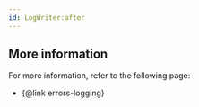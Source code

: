 ```yaml
---
id: LogWriter:after
---
```


## More information

For more information, refer to the following page:

- {@link errors-logging}
